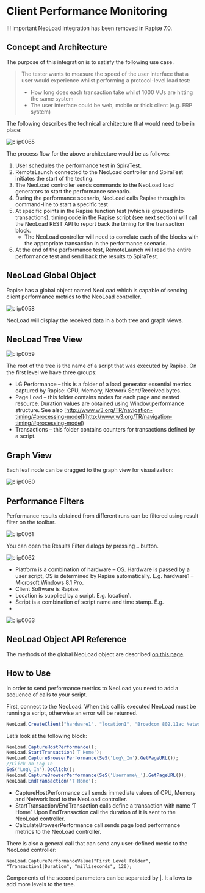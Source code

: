 # Client Performance Monitoring

!!! important
    NeoLoad integration has been removed in Rapise 7.0.

## Concept and Architecture

The purpose of this integration is to satisfy the following use case.

> The tester wants to measure the speed of the user interface that a user would experience whilst performing a protocol-level load test:
>
> - How long does each transaction take whilst 1000 VUs are hitting the same system
> - The user interface could be web, mobile or thick client (e.g. ERP system)

The following describes the technical architecture that would need to be in place:

![clip0065](./img/client_performance_monitoring1.png)

The process flow for the above architecture would be as follows:

1. User schedules the performance test in SpiraTest.
2. RemoteLaunch connected to the NeoLoad controller and SpiraTest initiates the start of the testing.
3. The NeoLoad controller sends commands to the NeoLoad load generators to start the performance scenario.
4. During the performance scenario, NeoLoad calls Rapise through its command-line to start a specific test
5. At specific points in the Rapise function test (which is grouped into transactions), timing code in the Rapise script (see next section) will call the NeoLoad REST API to report back the timing for the transaction block.
    - The NeoLoad controller will need to correlate each of the blocks with the appropriate transaction in the performance scenario.
6. At the end of the performance test, RemoteLaunch will read the entire performance test and send back the results to SpiraTest.

## NeoLoad Global Object

Rapise has a global object named NeoLoad which is capable of sending client performance metrics to the NeoLoad controller.

![clip0058](./img/client_performance_monitoring2.png)

NeoLoad will display the received data in a both tree and graph views.

## NeoLoad Tree View

![clip0059](./img/client_performance_monitoring3.png)

The root of the tree is the name of a script that was executed by Rapise. On the first level we have three groups:

- LG Performance – this is a folder of a load generator essential metrics captured by Rapise: CPU, Memory, Network Sent/Received bytes.
- Page Load – this folder contains nodes for each page and nested resource. Duration values are obtained using Window.performance structure. See also [http://www.w3.org/TR/navigation-timing/#processing-model](http://www.w3.org/TR/navigation-timing/#processing-model)
- Transactions – this folder contains counters for transactions defined by a script.

## Graph View

Each leaf node can be dragged to the graph view for visualization:

![clip0060](./img/client_performance_monitoring4.png)

## Performance Filters

Performance results obtained from different runs can be filtered using result filter on the toolbar.

![clip0061](./img/client_performance_monitoring5.png)

You can open the Results Filter dialogs by pressing `…` button.

![clip0062](./img/client_performance_monitoring6.png)

- Platform is a combination of hardware – OS. Hardware is passed by a user script, OS is determined by Rapise automatically. E.g. hardware1 – Microsoft Windows 8.1 Pro.
- Client Software is Rapise.
- Location is supplied by a script. E.g. location1.
- Script is a combination of script name and time stamp. E.g.
- 
![clip0063](./img/client_performance_monitoring7.png)

## NeoLoad Object API Reference

The methods of the global NeoLoad object are described [on this page](/Libraries/NeoLoad/).

## How to Use

In order to send performance metrics to NeoLoad you need to add a sequence of calls to your script.

First, connect to the NeoLoad. When this call is executed NeoLoad must be running a script, otherwise an error will be returned.

```javascript
NeoLoad.CreateClient("hardware1", "location1", "Broadcom 802.11ac Network Adapter \_2");
```

Let’s look at the following block:

```javascript
NeoLoad.CaptureHostPerformance();
NeoLoad.StartTransaction('T Home');
NeoLoad.CaptureBrowserPerformance(SeS('Log\_In').GetPageURL());
//Click on Log In
SeS('Log\_In').DoClick();
NeoLoad.CaptureBrowserPerformance(SeS('Username\_').GetPageURL());
NeoLoad.EndTransaction('T Home');
```

- CaptureHostPerformance call sends immediate values of CPU, Memory and Network load to the NeoLoad controller.
- StartTransaction/EndTransaction calls define a transaction with name ‘T Home’. Upon EndTransaction call the duration of it is sent to the NeoLoad controller.
- CalculateBrowserPerformance call sends page load performance metrics to the NeoLoad controller.

There is also a general call that can send any user-defined metric to the NeoLoad controller:

```jvascript
NeoLoad.CapturePerformanceValue("First Level Folder", "Transaction1|Duration", "milliseconds", 120);
```

Components of the second parameters can be separated by |. It allows to add more levels to the tree.
